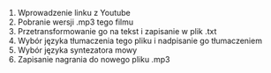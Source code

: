 1) Wprowadzenie linku z Youtube
2) Pobranie wersji .mp3 tego filmu
3) Przetransformowanie go na tekst i zapisanie w plik .txt
4) Wybór języka tłumaczenia tego pliku i nadpisanie go tłumaczeniem
5) Wybór języka syntezatora mowy
6) Zapisanie nagrania do nowego pliku .mp3
